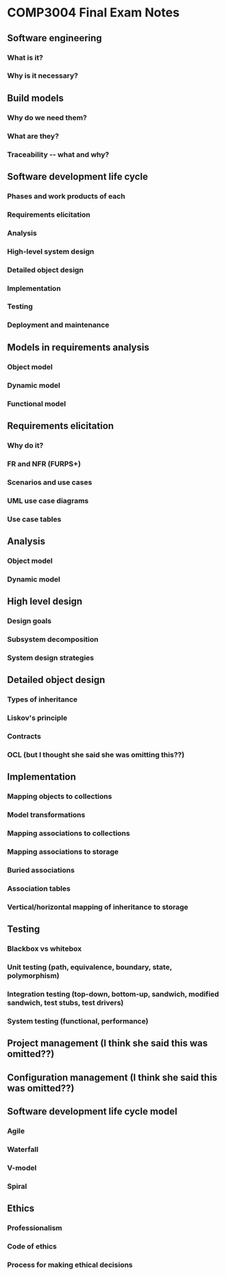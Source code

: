 # COMP3004 Final Exam Notes

## Software engineering

### What is it?

### Why is it necessary?






## Build models

### Why do we need them?

### What are they?

### Traceability -- what and why?








## Software development life cycle

### Phases and work products of each

### Requirements elicitation

### Analysis

### High-level system design

### Detailed object design

### Implementation

### Testing

### Deployment and maintenance









## Models in requirements analysis

### Object model

### Dynamic model

### Functional model











## Requirements elicitation

### Why do it?

### FR and NFR (FURPS+)

### Scenarios and use cases

### UML use case diagrams

### Use case tables








## Analysis

### Object model

### Dynamic model








## High level design

### Design goals

### Subsystem decomposition

### System design strategies







## Detailed object design

### Types of inheritance

### Liskov's principle

### Contracts

### OCL (but I thought she said she was omitting this??)







## Implementation

### Mapping objects to collections

### Model transformations

### Mapping associations to collections

### Mapping associations to storage

### Buried associations

### Association tables

### Vertical/horizontal mapping of inheritance to storage







## Testing

### Blackbox vs whitebox

### Unit testing (path, equivalence, boundary, state, polymorphism)

### Integration testing (top-down, bottom-up, sandwich, modified sandwich, test stubs, test drivers)

### System testing (functional, performance)





## Project management (I think she said this was omitted??)









## Configuration management (I think she said this was omitted??)






## Software development life cycle model

### Agile

### Waterfall

### V-model

### Spiral








## Ethics

### Professionalism

### Code of ethics

### Process for making ethical decisions
